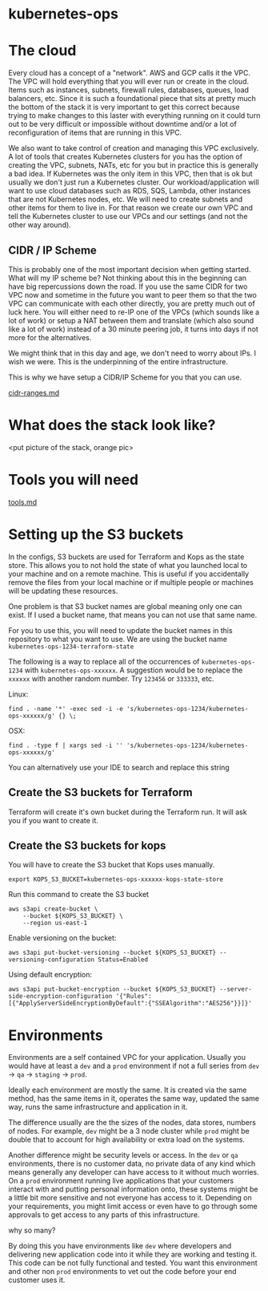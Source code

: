 kubernetes-ops
==================


# The cloud
Every cloud has a concept of a "network".  AWS and GCP calls it the VPC.  The VPC
will hold everything that you will ever run or create in the cloud.  Items such as instances,
subnets, firewall rules, databases, queues, load balancers, etc.  Since it is
such a foundational piece that sits at pretty much the bottom of the stack it
is very important to get this correct because trying to make changes to this laster
with everything running on it could turn out to be very difficult or impossible
without downtime and/or a lot of reconfiguration of items that are running in
this VPC.  

We also want to take control of creation and managing this VPC exclusively.  A lot
of tools that creates Kubernetes clusters for you has the option of creating the
VPC, subnets, NATs, etc for you but in practice this is generally a bad idea.  If
Kubernetes was the only item in this VPC, then that is ok but usually we don't just
run a Kubernetes cluster.  Our workload/application will want to use cloud databases
such as RDS, SQS, Lambda, other instances that are not Kubernetes nodes, etc.  We
will need to create subnets and other items for them to live in.  For that reason
we create our own VPC and tell the Kubernetes cluster to use our VPCs and our
settings (and not the other way around).

## CIDR / IP Scheme
This is probably one of the most important decision when getting started.  What
will my IP scheme be?  Not thinking about this in the beginning can have big
repercussions down the road.  If you use the same CIDR for two VPC now and sometime
in the future you want to peer them so that the two VPC can communicate with each
other directly, you are pretty much out of luck here.  You will either need to
re-IP one of the VPCs (which sounds like a lot of work) or setup a NAT between
them and translate (which also sound like a lot of work) instead of a 30 minute
peering job, it turns into days if not more for the alternatives.

We might think that in this day and age, we don't need to worry about IPs.  I
wish we were.  This is the underpinning of the entire infrastructure.

This is why we have setup a CIDR/IP Scheme for you that you can use.  

[cidr-ranges.md](cidr-ranges.md)

# What does the stack look like?

<put picture of the stack, orange pic>

# Tools you will need
[tools.md](tools.md)

# Setting up the S3 buckets
In the configs, S3 buckets are used for Terraform and Kops as the state store.
This allows you to not hold the state of what you launched local to your machine and
on a remote machine.  This is useful if you accidentally remove the files from your
local machine or if multiple people or machines will be updating these resources.

One problem is that S3 bucket names are global meaning only one can exist.  If I
used a bucket name, that means you can not use that same name.

For you to use this, you will need to update the bucket names in this repository
to what you want to use.  We are using the bucket name `kubernetes-ops-1234-terraform-state`

The following is a way to replace all of the occurrences of `kubernetes-ops-1234`
with `kubernetes-ops-xxxxxx`.  A suggestion would be to replace the
`xxxxxx` with another random number.  Try `123456` or `333333`, etc.

Linux:
```
find . -name '*' -exec sed -i -e 's/kubernetes-ops-1234/kubernetes-ops-xxxxxx/g' {} \;
```

OSX:
```
find . -type f | xargs sed -i '' 's/kubernetes-ops-1234/kubernetes-ops-xxxxxx/g'
```

You can alternatively use your IDE to search and replace this string

## Create the S3 buckets for Terraform
Terraform will create it's own bucket during the Terraform run.  It will ask you
if you want to create it.

## Create the S3 buckets for kops
You will have to create the S3 bucket that Kops uses manually.

```
export KOPS_S3_BUCKET=kubernetes-ops-xxxxxx-kops-state-store
```

Run this command to create the S3 bucket
```
aws s3api create-bucket \
    --bucket ${KOPS_S3_BUCKET} \
    --region us-east-1
```

Enable versioning on the bucket:
```
aws s3api put-bucket-versioning --bucket ${KOPS_S3_BUCKET} --versioning-configuration Status=Enabled
```

Using default encryption:
```
aws s3api put-bucket-encryption --bucket ${KOPS_S3_BUCKET} --server-side-encryption-configuration '{"Rules":[{"ApplyServerSideEncryptionByDefault":{"SSEAlgorithm":"AES256"}}]}'
```

# Environments

Environments are a self contained VPC for your application.  Usually you would have
at least a `dev` and a `prod` environment if not a full series from `dev` ->
`qa` -> `staging` -> `prod`.

Ideally each environment are mostly the same.  It is created via the same method,
has the same items in it, operates the same way, updated the same way, runs the
same infrastructure and application in it.

The difference usually are the the sizes of the nodes, data stores, numbers of nodes.
For example, `dev` might be a 3 node cluster while `prod` might be double that to
account for high availability or extra load on the systems.

Another difference might be security levels or access.  In the `dev` or `qa`
environments, there is no customer data, no private data of any kind which means
generally any developer can have access to it without much worries.  On a `prod`
environment running live applications that your customers interact with and putting
personal information onto, these systems might be a little bit more sensitive and
not everyone has access to it.  Depending on your requirements, you might limit
access or even have to go through some approvals to get access to any parts of this
infrastructure.

why so many?

By doing this you have environments like `dev` where developers and delivering
new application code into it while they are working and testing it.  This code
can be not fully functional and tested.  You want this environment and other non
`prod` environments to vet out the code before your end customer uses it.

